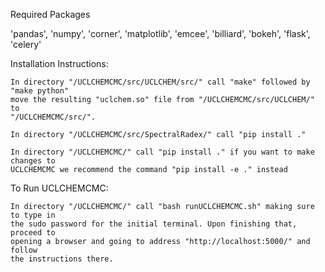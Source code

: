 Required Packages

'pandas', 'numpy', 'corner', 'matplotlib', 'emcee', 'billiard', 'bokeh', 'flask', 'celery'


Installation Instructions:

    In directory "/UCLCHEMCMC/src/UCLCHEM/src/" call "make" followed by "make python" 
    move the resulting "uclchem.so" file from "/UCLCHEMCMC/src/UCLCHEM/" to 
    "/UCLCHEMCMC/src/".

    In directory "/UCLCHEMCMC/src/SpectralRadex/" call "pip install ."

    In directory "/UCLCHEMCMC/" call "pip install ." if you want to make changes to
    UCLCHEMCMC we recommend the command "pip install -e ." instead

To Run UCLCHEMCMC:

    In directory "/UCLCHEMCMC/" call "bash runUCLCHEMCMC.sh" making sure to type in
    the sudo password for the initial terminal. Upon finishing that, proceed to 
    opening a browser and going to address "http://localhost:5000/" and follow
    the instructions there.
